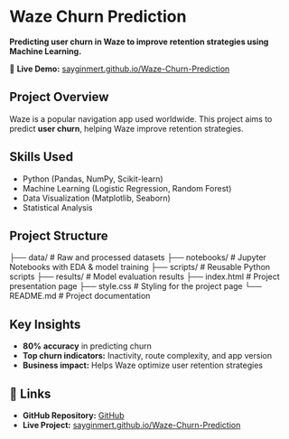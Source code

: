 # Waze Churn Prediction  
**Predicting user churn in Waze to improve retention strategies using Machine Learning.**  

🔗 **Live Demo:** [sayginmert.github.io/Waze-Churn-Prediction](https://sayginmert.github.io/Waze-Churn-Prediction/)  

## Project Overview  
Waze is a popular navigation app used worldwide. This project aims to predict **user churn**, helping Waze improve retention strategies.  

## Skills Used  
- Python (Pandas, NumPy, Scikit-learn)  
- Machine Learning (Logistic Regression, Random Forest)  
- Data Visualization (Matplotlib, Seaborn)  
- Statistical Analysis

## Project Structure  
├── data/ # Raw and processed datasets
├── notebooks/ # Jupyter Notebooks with EDA & model training
├── scripts/ # Reusable Python scripts
├── results/ # Model evaluation results
├── index.html # Project presentation page
├── style.css # Styling for the project page
└── README.md # Project documentation

## Key Insights  
- **80% accuracy** in predicting churn  
- **Top churn indicators:** Inactivity, route complexity, and app version  
- **Business impact:** Helps Waze optimize user retention strategies  

## 📎 Links  
- **GitHub Repository:** [GitHub](https://github.com/sayginmert/Waze-Churn-Prediction)  
- **Live Project:** [sayginmert.github.io/Waze-Churn-Prediction](https://sayginmert.github.io/Waze-Churn-Prediction/)  

